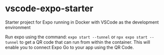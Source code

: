 # vscode-expo-starter
Starter project for Expo running in Docker with VSCode as the development environment

Run expo using the command:
`expo start --tunnel` or `npx expo start --tunnel` to get a QR code that can run from within the container. This will enable you to connect Expo Go to your app using the QR Code.
